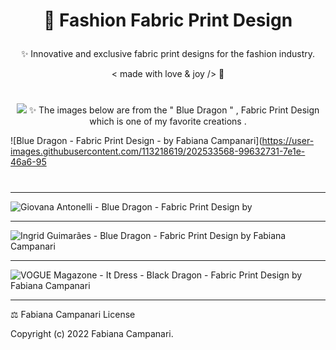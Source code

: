 # <p align="center"> 👗 Fashion Fabric Print Design </p>

 <p align="center"> ✨ Innovative and exclusive fabric print designs for the fashion industry. </p>

 <p align="center"> < made with love & joy /> 🤎 </p>
 
 #
 
  <p align="center">
 <img src="https://user-images.githubusercontent.com/113218619/202533568-99632731-7e1e-46a6-95f4-fa43e9f6fe42.jpg" />
✨ The images below are from the " Blue Dragon " , Fabric Print Design which is one of my favorite creations .

![Blue Dragon - Fabric Print Design - by Fabiana Campanari](https://user-images.githubusercontent.com/113218619/202533568-99632731-7e1e-46a6-95
 
 #
_______________________________________________________________________
![Giovana Antonelli - Blue Dragon - Fabric Print Design by ](https://user-images.githubusercontent.com/113218619/202533942-5af46743-30b4-42d2-9bb0-90c6a4e1cc88.png)

__________________________________________________________________________________________________________________
![Ingrid Guimarães - Blue Dragon - Fabric Print Design by Fabiana Campanari](https://user-images.githubusercontent.com/113218619/202534645-5fcf85cf-c91d-43eb-ba22-6f0b6cf12650.jpg)
__________________________________________________________________________________________________________________

![VOGUE Magazone - It Dress - Black Dragon - Fabric Print  Design by Fabiana Campanari](https://user-images.githubusercontent.com/113218619/202534936-85331041-d3d1-452a-ad2b-fd09ea1726f9.jpg)
_____________________________________________________________________________________________

⚖️ Fabiana Campanari License

Copyright (c) 2022 Fabiana Campanari.




